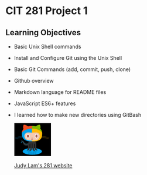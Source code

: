 # CIT 281 Project 1

## Learning Objectives

- Basic Unix Shell commands
- Install and Configure Git using the Unix Shell
- Basic Git Commands (add, commit, push, clone)
- Github overview
- Markdown language for README files
- JavaScript ES6+ features
- I learned how to make new directories using GitBash

  <img src="images/octocat.jpg" alt="cat" width ="100px">

  <a href="https://pages.uoregon.edu/judyl/281/">Judy Lam's 281 website</a>
